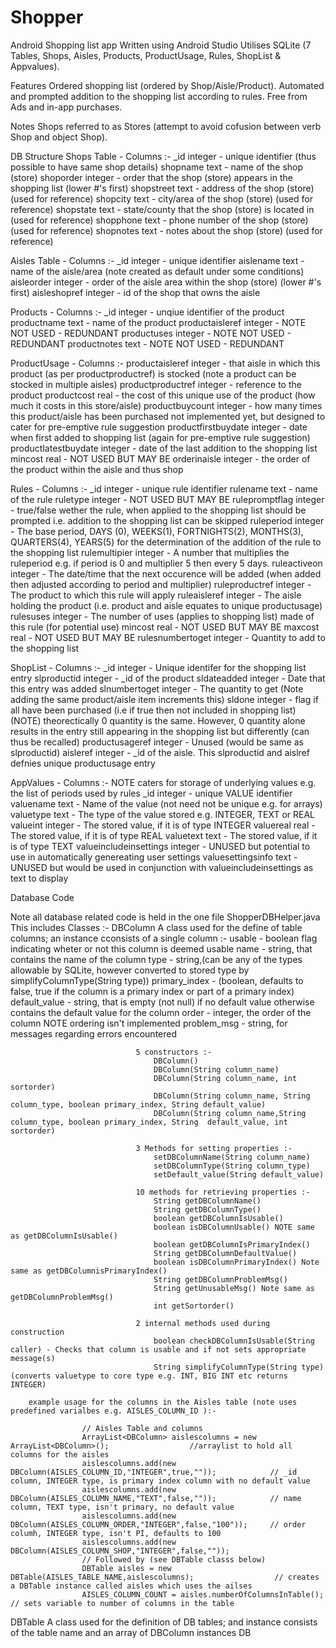 # Shopper
Android Shopping list app
Written using Android Studio
Utilises SQLite (7 Tables, Shops, Aisles, Products, ProductUsage, Rules, ShopList & Appvalues).

Features
Ordered shopping list (ordered by Shop/Aisle/Product).
Automated and prompted addition to the shopping list according to rules.
Free from Ads and in-app purchases.

Notes
Shops referred to as Stores (attempt to avoid cofusion between verb Shop and object Shop).

DB Structure
Shops Table - Columns :-
  _id                 integer   - unique identifier (thus possible to have same shop details)
  shopname            text      - name of the shop (store)
  shoporder           integer   - order that the shop (store) appears in the shopping list (lower #'s first)
  shopstreet          text      - address of the shop (store) (used for reference)
  shopcity            text      - city/area of the shop (store) (used for reference)
  shopstate           text      - state/county that the shop (store) is located in (used for reference)
  shopphone           text      - phone number of the shop (store) (used for reference)
  shopnotes           text      - notes about the shop (store) (used for reference)
  
Aisles Table - Columns :-
  _id                 integer   - unique identifier
  aislename           text      - name of the aisle/area (note created as default under some conditions)
  aisleorder          integer   - order of the aisle area within the shop (store) (lower #'s first)
  aisleshopref        integer  - id of the shop that owns the aisle
  
Products - Columns :-
  _id                 integer   - unqiue identifier of the product
  productname         text      - name of the product
  productaisleref     integer - NOTE NOT USED - REDUNDANT
  productuses         integer   - NOTE NOT USED - REDUNDANT
  productnotes        text     - NOTE NOT USED - REDUNDANT
  
ProductUsage - Columns :-
  productaisleref     integer - that aisle in which this product (as per productproductref) is stocked 
                                (note a product can be stocked in multiple aisles)
  productproductref   integer - reference to the product
  productcost         real    - the cost of this unique use of the product (how much it costs in this store/aisle)
  productbuycount     integer - how many times this product/aisle has been purchased
                                not implemented yet, but designed to cater for pre-emptive rule suggestion
  productfirstbuydate integer - date when first added to shopping list (again for pre-emptive rule suggestion)
  productlatestbuydate integer - date of the last addition to the shopping list
  mincost             real    - NOT USED BUT MAY BE
  orderinaisle        integer - the order of the product within the aisle and thus shop
  
Rules - Columns :-
  _id                 integer - unique rule identifier
  rulename            text    - name of the rule
  ruletype            integer - NOT USED BUT MAY BE
  rulepromptflag      integer - true/false wether the rule, when applied to the shopping list should be prompted
                                i.e. addition to the shopping list can be skipped
  ruleperiod          integer - The base period, DAYS (0), WEEKS(1), FORTNIGHTS(2), MONTHS(3), QUARTERS(4), YEARS(5)
                                for the determination of the addition of the rule to the shopping list
  rulemultipier       integer - A number that multiplies the ruleperiod e.g. if period is 0 and multiplier 5 then every 5 days.
  ruleactiveon        integer - The date/time that the next occurence will be added 
                                (when added then adjusted according to period and multiplier)
  ruleproductref      integer - The product to which this rule will apply
  ruleaisleref        integer - The aisle holding the product (i.e. product and aisle equates to unique productusage)
  rulesuses           integer - The number of uses (applies to shopping list) made of this rule (for potential use)
  mincost             real    - NOT USED BUT MAY BE
  maxcost             real    - NOT USED BUT MAY BE
  rulesnumbertoget    integer - Quantity to add to the shopping list
  
ShopList - Columns :-
  _id                 integer - Unique identifer for the shopping list entry
  slproductid         integer - _id of the product
  sldateadded         integer - Date that this entry was added
  slnumbertoget       integer - The quantity to get (Note adding the same product/aisle item increments this)
  sldone              integer - flag if all have been purchased (i.e if true then not included in shopping list)
                                (NOTE) theorectically 0 quantity is the same. However, 0 quantity alone results in
                                the entry still appearing in the shopping list but differently (can thus be recalled)
  productusageref     integer - Unused (would be same as slproductid)
  aisleref            integer - _id of the aisle. This slproductid and aislref defnies unique productusage entry
  
AppValues - Columns :-
  NOTE caters for storage of underlying values e.g. the list of periods used by rules
  _id                 integer - unique VALUE identifier
  valuename           text    - Name of the value (not need not be unique e.g. for arrays)
  valuetype           text    - The type of the value stored e.g. INTEGER, TEXT or REAL
  valueint            integer - The stored value, if it is of type INTEGER
  valuereal           real    - The stored value, if it is of type REAL
  valuetext           text    - The stored value, if it is of type TEXT
  valueincludeinsettings integer - UNUSED but potential to use in automatically genereating user settings
  valuesettingsinfo   text    - UNUSED but would be used in conjunction with valueincludeinsettings as text to display
  
Database Code

Note all database related code is held in the one file ShopperDBHelper.java
This includes Classes :-
DBColumn						A class used for the define of table columns; an instance cconsists of a single column :-
									usable		- boolean flag indicating wheter or not this column is deemed usable
									name 		- string, that contains the name of the column
									type 		- string,(can be any of the types allowable by SQLite, however converted to stored type by simplifyColumnType(String type))
									primary_index - (boolean, defaults to false, true if the column is a primary index or part of a primary index)
									default_value - string, that is empty (not null) if no default value otherwise contains the default value for the column
									order		- integer, the order of the column NOTE ordering isn't implemented
									problem_msg - string, for messages regarding errors encountered
									
								5 constructors :-
									DBColumn()
									DBColumn(String column_name)
									DBColumn(String column_name, int sortorder)
									DBColumn(String column_name, String column_type, boolean primary_index, String default_value)
									DBColumn(String column_name,String column_type, boolean primary_index, String  default_value, int sortorder)
									
								3 Methods for setting properties :-
									setDBColumnName(String column_name)
									setDBColumnType(String column_type)
									setDefault_value(String default_value)
									
								10 methods for retrieving properties :-
									String getDBColumnName()
									String getDBColumnType()
									boolean getDBColumnIsUsable()
									boolean isDBColumnUsable() NOTE same as getDBColumnIsUsable()
									boolean getDBColumnIsPrimaryIndex()
									String getDBColumnDefaultValue()
									boolean isDBColumnPrimaryIndex() Note same as getDBColumnisPrimaryIndex()
									String getDBColumnProblemMsg()
									String getUnusableMsg() Note same as getDBColumnProblemMsg()
									int getSortorder()
									
								2 internal methods used during construction
									boolean checkDBColumnIsUsable(String caller) - Checks that column is usable and if not sets appropriate message(s)
									String simplifyColumnType(String type) (converts valuetype to core type e.g. INT, BIG INT etc returns INTEGER)
									
		example usage for the columns in the Aisles table (note uses predefined varialbes e.g. AISLES_COLUMN_ID ):-

					// Aisles Table and columns
					ArrayList<DBColumn> aislescolumns = new ArrayList<DBColumn>();					//arraylist to hold all columns for the aisles
					aislescolumns.add(new DBColumn(AISLES_COLUMN_ID,"INTEGER",true,""));			// _id column, INTEGER type, is primary index column with no default value		
					aislescolumns.add(new DBColumn(AISLES_COLUMN_NAME,"TEXT",false,""));			// name column, TEXT type, isn't primary, no default value
					aislescolumns.add(new DBColumn(AISLES_COLUMN_ORDER,"INTEGER",false,"100"));		// order columh, INTEGER type, isn't PI, defaults to 100
					aislescolumns.add(new DBColumn(AISLES_COLUMN_SHOP,"INTEGER",false,""));
					// Followed by (see DBTable classs below)
					DBTable aisles = new DBTable(AISLES_TABLE_NAME,aislescolumns);					// creates a DBTable instance called aisles which uses the ailses
					AISLES_COLUMN_COUNT = aisles.numberOfColumnsInTable();							// sets variable to number of columns in the table
					
					
DBTable							A class used for the definition of DB tables; and instance consists of the table name and an array of DBColumn instances
DB
  
  

